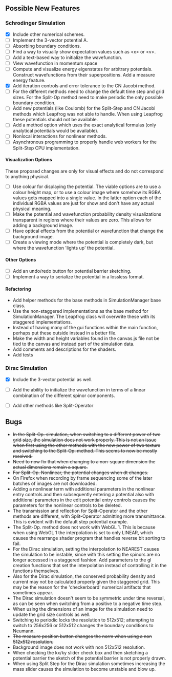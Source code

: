 
## Possible New Features

### Schrodinger Simulation
 - [x] Include other numerical schemes.
 - [ ] Implement the 3-vector potential A.
 - [ ] Absorbing boundary conditions.
 - [ ] Find a way to visually show expectation values such as \<x\> or \<v\>.
 - [ ] Add a text-based way to initialize the wavefunction.
 - [ ] View wavefunction in momentum space
 - [ ] Compute and visualize energy eigenstates for arbitrary potentials. Construct wavefunctions from their superpositions. Add a measure energy feature.
 - [x] Add iteration controls and error tolerance to the CN Jacobi method.
 - [ ] For the different methods need to change the default time step and grid sizes. For the Split-Op method need to make periodic the only possible boundary condition.
 - [ ] Add new potentials (like Coulomb) for the Split-Step and CN Jacobi methods which Leapfrog was not able to handle. When using Leapfrog these potentials should not be available.
 - [ ] Add a method option which uses the exact analytical formulas (only analytical potentials would be available).
 - [ ] Nonlocal interactions for nonlinear methods.
 - [ ] Asynchronous programming to properly handle web workers for the Split-Step CPU implementation.

 #### Visualization Options
These proposed changes are only for visual effects and do not correspond to anything physical.
 - [ ] Use colour for displaying the potential. The viable options are to use a colour height map, or to use a colour image where somehow its RGBA values gets mapped into a single value. In the latter option each of the individual RGBA values are just for show and don't have any actual physical meaning.
 - [ ] Make the potential and wavefunction probability density visualizations transparent in regions where their values are zero. This allows for adding a background image.
 - [ ] Have optical effects from the potential or wavefunction that change the background image.
 - [ ] Create a viewing mode where the potential is completely dark, but where the wavefunction 'lights up' the potential.

 #### Other Options
- [ ] Add an undo/redo button for potential barrier sketching.
- [ ] Implement a way to serialize the potential in a lossless format.

#### Refactoring
- Add helper methods for the base methods in SimulationManager base class.
- Use the non-staggered implementations as the base method for SimulationManager. The Leapfrog class will overwrite these with its staggered implementations.
- Instead of having many of the gui functions within the main function, perhaps put these outside instead in a better file.
- Make the width and height variables found in the canvas.js file not be tied to the canvas and instead part of the simulation data.
- Add comments and descriptions for the shaders.
- Add tests

### Dirac Simulation
 - [x] Include the 3-vector potential as well.
 - [ ] Add the ability to initialize the wavefunction in terms of a linear combination of the different spinor components.
 - [ ] Add other methods like Split-Operator


 ## Bugs
  - <s>In the Split-Op. simulation, when switching to a different power of two grid size, the simulation does not work properly.
  This is not an issue when first using the other methods with the new power of two texture and switching to the Split-Op. method. This seems to now be mostly resolved.</s>
  - <s>Need to now fix that when changing to a non-square dimension the actual dimensions remain a square.</s>
  - <s>For Split-Op. Nonlinear, the potential changes when dt changes.</s>
  - On Firefox when recording by frame sequencing some of the later batches of images
    are not downloaded.
  - Adding a nonlinear term with additional parameters in the nonlinear entry controls and then subsequently entering a potential also with additional parameters in the edit potential entry controls causes the parameters for the nonlinear controls to be deleted.
  - The transmission and reflection for Split-Operator and the other methods are different, with Split-Operator admitting more transmittance. This is evident with the default step potential example.
 - The Split-Op. method does not work with WebGL 1. This is because when using WebGL 1 the interpolation is set to only LINEAR, which causes the rearrange shader program that handles reverse bit sorting to fail.
  - For the Dirac simulation, setting the interpolation to NEAREST causes the simulation to be instable, since with this setting the spinors are no longer accessed in a staggered fashion. Add parameters to the gl creation functions that set the interpolation instead of controlling it in the functions themselves.
  - Also for the Dirac simulation, the conserved probability density and current may not be calculated properly given the staggered grid. This may be the reason for the 'checkerboard' numerical artifacts that sometimes appear.
  - The Dirac simulation doesn't seem to be symmetric under time reversal, as can be seen when switching from a positive to a negative time step.
  - When using the dimensions of an image for the simulation need to update the grid size controls as well.
  - Switching to periodic locks the resolution to 512x512; attempting to switch to 256x256 or 512x512 changes the boundary conditions to Neumann.
  - <s>The measure position button changes the norm when using a non 512x512 resolution.</s>
  - Background image does not work with non 512x512 resolution.
  - When checking the kx/ky slider check box and then sketching a potential barrier the sketch of the potential barrier is not properly drawn.
  - When using Split Step for the Dirac simulation sometimes increasing the mass slider causes the simulation to become unstable and blow up.

